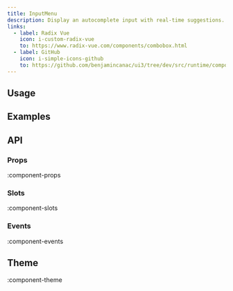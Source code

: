 ```yaml
---
title: InputMenu
description: Display an autocomplete input with real-time suggestions.
links:
  - label: Radix Vue
    icon: i-custom-radix-vue
    to: https://www.radix-vue.com/components/combobox.html
  - label: GitHub
    icon: i-simple-icons-github
    to: https://github.com/benjamincanac/ui3/tree/dev/src/runtime/components/InputMenu.vue
---
```


## Usage

## Examples

## API

### Props

:component-props

### Slots

:component-slots

### Events

:component-events

## Theme

:component-theme
